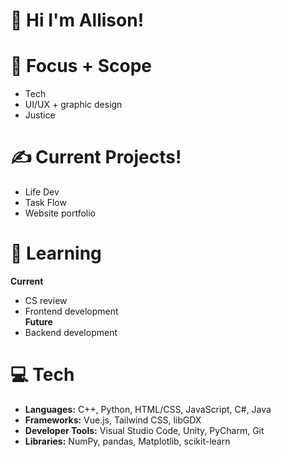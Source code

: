 # 💌 Hi I'm Allison!

# 🌱 Focus + Scope
- Tech
- UI/UX + graphic design
- Justice

# ✍️ **Current Projects!**
- Life Dev
- Task Flow
- Website portfolio

# 📖 **Learning**
**Current**
- CS review
- Frontend development<br>
**Future**
- Backend development

# 💻 **Tech**
- **Languages:** C++, Python, HTML/CSS, JavaScript, C#, Java
- **Frameworks:** Vue.js, Tailwind CSS, libGDX
- **Developer Tools:** Visual Studio Code, Unity, PyCharm, Git
- **Libraries:** NumPy, pandas, Matplotlib, scikit-learn

<!---
allison-pham/allison-pham is a ✨ special ✨ repository because its `README.md` (this file) appears on your GitHub profile.
You can click the Preview link to take a look at your changes.

  ![Stats](https://github-readme-stats.vercel.app/api/top-langs/?username=allison-pham&layout=compact&theme=dark&langs_count=4)

<p align="left"> 
    <a href="https://www.python.org" target="_blank"> <img src="https://github.com/allison-pham/allison-pham/blob/main/python.png" alt="python" width="40" height="40"/> </a>
</p>
--->
